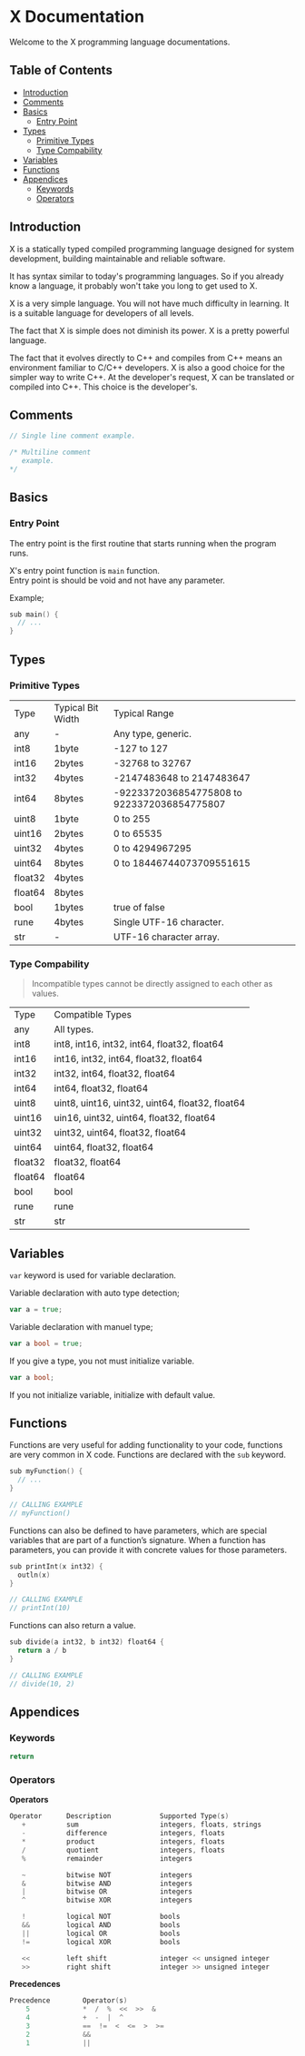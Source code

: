 # X Documentation

Welcome to the X programming language documentations.

## Table of Contents

* [Introduction](#introduction)
* [Comments](#comments)
* [Basics](#basics)
  * [Entry Point](#entry_point)
* [Types](#types)
  * [Primitive Types](#primitive_types)
  * [Type Compability](#type_compability)
* [Variables](#variables)
* [Functions](#function)
* [Appendices](#appendices)
  * [Keywords](#keywords)
  * [Operators](#operators)

<h2 id="introduction">Introduction</h2>

X is a statically typed compiled programming language designed for system development, building maintainable and reliable software.

It has syntax similar to today's programming languages. So if you already know a language, it probably won't take you long to get used to X.

X is a very simple language. You will not have much difficulty in learning. It is a suitable language for developers of all levels.

The fact that X is simple does not diminish its power. X is a pretty powerful language.

The fact that it evolves directly to C++ and compiles from C++ means an environment familiar to C/C++ developers.
X is also a good choice for the simpler way to write C++. At the developer's request, X can be translated or compiled into C++. This choice is the developer's.

<h2 id="comments">Comments</h2>

```cxx
// Single line comment example.
```

```cxx
/* Multiline comment
   example.
*/
```

<h2 id="basics">Basics</h2>

<h3 id="entry_point">Entry Point</h3>

The entry point is the first routine that starts running when the program runs.

X's entry point function is ``main`` function. <br>
Entry point is should be void and not have any parameter.

Example;

```kt
sub main() {
  // ...
}
```

<h2 id="types">Types</h2>

<h3 id="primitive_types">Primitive Types</h3>

<table>
  <tr>
    <td>Type</td>
    <td>Typical Bit Width</td>
    <td>Typical Range</td>
  </tr>
  <tr>
    <td>any</td>
    <td>-</td>
    <td>Any type, generic.</td>
  </tr>
  <tr>
    <td>int8</td>
    <td>1byte</td>
    <td>-127 to 127</td>
  </tr>
  <tr>
    <td>int16</td>
    <td>2bytes</td>
    <td>-32768 to 32767</td>
  </tr>
  <tr>
    <td>int32</td>
    <td>4bytes</td>
    <td>-2147483648 to 2147483647</td>
  </tr>
  <tr>
    <td>int64</td>
    <td>8bytes</td>
    <td>-9223372036854775808 to 9223372036854775807</td>
  </tr>
  <tr>
    <td>uint8</td>
    <td>1byte</td>
    <td>0 to 255</td>
  </tr>
  <tr>
    <td>uint16</td>
    <td>2bytes</td>
    <td>0 to 65535</td>
  </tr>
  <tr>
    <td>uint32</td>
    <td>4bytes</td>
    <td>0 to 4294967295</td>
  </tr>
  <tr>
    <td>uint64</td>
    <td>8bytes</td>
    <td>0 to 18446744073709551615</td>
  </tr>
  <tr>
    <td>float32</td>
    <td>4bytes</td>
    <td></td>
  </tr>
  <tr>
    <td>float64</td>
    <td>8bytes</td>
    <td></td>
  </tr>
  <tr>
    <td>bool</td>
    <td>1bytes</td>
    <td>true of false</td>
  </tr>
  <tr>
    <td>rune</td>
    <td>4bytes</td>
    <td>Single UTF-16 character.</td>
  </tr>
  <tr>
    <td>str</td>
    <td>-</td>
    <td>UTF-16 character array.</td>
  </tr>
</table>

<h3 id="type_compability">Type Compability</h3>

> Incompatible types cannot be directly assigned to each other as values.

<table>
  <tr>
    <td>Type</td>
    <td>Compatible Types</td>
  </tr>
  <tr>
    <td>any</td>
    <td>All types.</td>
  </tr>
  <tr>
    <td>int8</td>
    <td>int8, int16, int32, int64, float32, float64</td>
  </tr>
  <tr>
    <td>int16</td>
    <td>int16, int32, int64, float32, float64</td>
  </tr>
  <tr>
    <td>int32</td>
    <td>int32, int64, float32, float64</td>
  </tr>
  <tr>
    <td>int64</td>
    <td>int64, float32, float64</td>
  </tr>
  <tr>
    <td>uint8</td>
    <td>uint8, uint16, uint32, uint64, float32, float64</td>
  </tr>
  <tr>
    <td>uint16</td>
    <td>uin16, uint32, uint64, float32, float64</td>
  </tr>
  <tr>
    <td>uint32</td>
    <td>uint32, uint64, float32, float64</td>
  </tr>
  <tr>
    <td>uint64</td>
    <td>uint64, float32, float64</td>
  </tr>
  <tr>
    <td>float32</td>
    <td>float32, float64</td>
  </tr>
  <tr>
    <td>float64</td>
    <td>float64</td>
  </tr>
  <tr>
    <td>bool</td>
    <td>bool</td>
  </tr>
  <tr>
    <td>rune</td>
    <td>rune</td>
  </tr>
  <tr>
    <td>str</td>
    <td>str</td>
  </tr>
</table>

<h2 id="variables">Variables</h2>

``var`` keyword is used for variable declaration.

Variable declaration with auto type detection;
```go
var a = true;
```

Variable declaration with manuel type;
```go
var a bool = true;
```
If you give a type, you not must initialize variable. <br>
```go
var a bool;
```
If you not initialize variable, initialize with default value.

<h2 id="functions">Functions</h2>

Functions are very useful for adding functionality to your code, functions are very common in X code.
Functions are declared with the ``sub`` keyword.

```kt
sub myFunction() {
  // ...
}

// CALLING EXAMPLE
// myFunction()
```

Functions can also be defined to have parameters, which are special variables that are part of a function’s signature.
When a function has parameters, you can provide it with concrete values for those parameters.

```kt
sub printInt(x int32) {
  outln(x)
}

// CALLING EXAMPLE
// printInt(10)
```

Functions can also return a value.

```kt
sub divide(a int32, b int32) float64 {
  return a / b
}

// CALLING EXAMPLE
// divide(10, 2)
```

<h2 id="appendices">Appendices</h2>

<h3 id="keywords">Keywords</h3>

```kt
return
```

<h3 id="operators">Operators</h3>

<strong>Operators</strong>

```kt
Operator      Description            Supported Type(s)
   +          sum                    integers, floats, strings
   -          difference             integers, floats
   *          product                integers, floats
   /          quotient               integers, floats
   %          remainder              integers

   ~          bitwise NOT            integers
   &          bitwise AND            integers
   |          bitwise OR             integers
   ^          bitwise XOR            integers

   !          logical NOT            bools
   &&         logical AND            bools
   ||         logical OR             bools
   !=         logical XOR            bools

   <<         left shift             integer << unsigned integer
   >>         right shift            integer >> unsigned integer
```

<strong>Precedences</strong>
```kt
Precedence        Operator(s)
    5             *  /  %  <<  >>  &
    4             +  -  |  ^
    3             ==  !=  <  <=  >  >=
    2             &&
    1             ||
```
